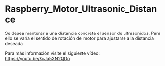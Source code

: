 # Raspberry_Motor_Ultrasonic_Distance
Se desea mantener a una distancia concreta el sensor de ultrasonidos. Para ello se varía el sentido de rotación del motor para ajustarse a la distancia deseada

Para más información visite el siguiente vídeo: https://youtu.be/8cJa5XN2QDo
